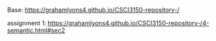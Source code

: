 Base:  https://grahamlyons4.github.io/CSCI3150-repository-/

assignment 1: https://grahamlyons4.github.io/CSCI3150-repository-/4-semantic.html#sec2
